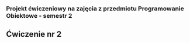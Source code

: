 ### Projekt ćwiczeniowy na zajęcia z przedmiotu Programowanie Obiektowe - semestr 2

## Ćwiczenie nr 2
